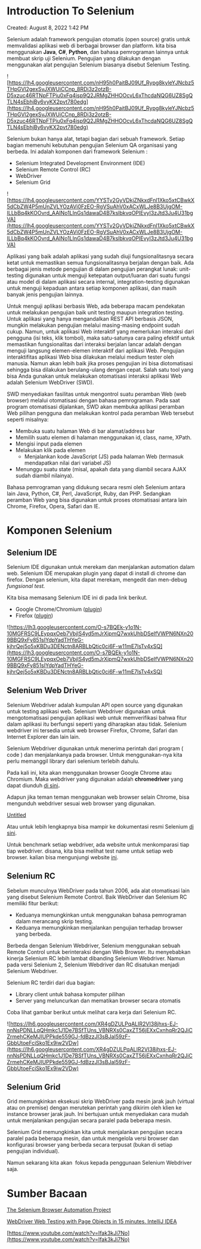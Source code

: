 # Introduction To Selenium

Created: August 8, 2022 1:42 PM

Selenium adalah framework pengujian otomatis (open source) gratis untuk memvalidasi aplikasi web di berbagai browser dan platform. kita bisa menggunakan **Java**, **C#**, **Python**, dan bahasa pemrograman lainnya untuk membuat skrip uji Selenium. Pengujian yang dilakukan dengan menggunakan alat pengujian Selenium biasanya disebut Selenium Testing.

![https://lh4.googleusercontent.com/nH95h0PaitBJ09Uf_Rypg8kyleYJNcbz5THpGVl2gexSvJXWUiCCnp_8RDi3z2otzB-D5xzuc46RTNpFTPiu0xFq4isp9Q2JRMgZHHOOcvL6xThcdaNQG6UZ8SgQTLN4sEbhjBy6vyKX2pvt780edg](https://lh4.googleusercontent.com/nH95h0PaitBJ09Uf_Rypg8kyleYJNcbz5THpGVl2gexSvJXWUiCCnp_8RDi3z2otzB-D5xzuc46RTNpFTPiu0xFq4isp9Q2JRMgZHHOOcvL6xThcdaNQG6UZ8SgQTLN4sEbhjBy6vyKX2pvt780edg)

Selenium bukan hanya alat, tetapi bagian dari sebuah framework. Setiap bagian memenuhi kebutuhan pengujian Selenium QA organisasi yang berbeda. Ini adalah komponen dari framework Selenium :

- Selenium Integrated Development Environment (IDE)
- Selenium Remote Control (RC)
- WebDriver
- Selenium Grid

![https://lh4.googleusercontent.com/YYSTv2GyVDkjZNkxdFnl1Xko5xtCBwkX5dCbZW4P5mUnZVLYOzAVi0FzEO-RgVSuAhV0xACxWLJe8B3UjgOM-ILLbBq4kKOOvrd_AAINo1LInGs1dawaD4B7kslbkvqOPIEvyI3zJtd3Ju4U31bgVA](https://lh4.googleusercontent.com/YYSTv2GyVDkjZNkxdFnl1Xko5xtCBwkX5dCbZW4P5mUnZVLYOzAVi0FzEO-RgVSuAhV0xACxWLJe8B3UjgOM-ILLbBq4kKOOvrd_AAINo1LInGs1dawaD4B7kslbkvqOPIEvyI3zJtd3Ju4U31bgVA)

Aplikasi yang baik adalah aplikasi yang sudah diuji fungsionalitasnya secara ketat untuk memastikan semua fungsionalitasnya berjalan dengan baik. Ada berbagai jenis metode pengujian di dalam pengujian perangkat lunak: unit-testing digunakan untuk menguji ketepatan output/luaran dari suatu fungsi atau model di dalam aplikasi secara internal, integration-testing digunakan untuk menguji kepaduan antara setiap komponen aplikasi, dan masih banyak jenis pengujian lainnya.

Untuk menguji aplikasi berbasis Web, ada beberapa macam pendekatan untuk melakukan pengujian baik unit testing maupun integration testing. Untuk aplikasi yang hanya mengandalkan REST API berbasis JSON, mungkin melakukan pengujian melalui masing-masing endpoint sudah cukup. Namun, untuk aplikasi Web interaktif yang memerlukan interaksi dari pengguna (isi teks, klik tombol), maka satu-satunya cara paling efektif untuk memastikan fungsionalitas dari interaksi berjalan lancar adalah dengan menguji langsung elemen-elemen interaktif dari aplikasi Web. Pengujian interaktifitas aplikasi Web bisa dilakukan melalui medium tester oleh manusia. Namun akan lebih baik jika proses pengujian ini bisa diotomatisasi sehingga bisa dilakukan berulang-ulang dengan cepat. Salah satu tool yang bisa Anda gunakan untuk melakukan otomatisasi interaksi aplikasi Web adalah Selenium WebDriver (SWD).

SWD menyediakan fasilitas untuk mengontrol suatu peramban Web (web browser) melalui otomatisasi dengan bahasa pemrograman. Pada saat program otomatisasi dijalankan, SWD akan membuka aplikasi peramban Web pilihan pengguna dan melakukan kontrol pada peramban Web tersebut seperti misalnya:

- Membuka suatu halaman Web di bar alamat/address bar
- Memilih suatu elemen di halaman menggunakan id, class, name, XPath.
- Mengisi input pada elemen
- Melakukan klik pada elemen
    - Menjalankan kode JavaScript (JS) pada halaman Web (termasuk mendapatkan nilai dari variabel JS)
- Menunggu suatu state (misal, apakah data yang diambil secara AJAX sudah diambil nilainya).

Bahasa pemrograman yang didukung secara resmi oleh Selenium antara lain Java, Python, C#, Perl, JavaScript, Ruby, dan PHP. Sedangkan peramban Web yang bisa digunakan untuk proses otomatisasi antara lain Chrome, Firefox, Opera, Safari dan IE.

# **Komponen Selenium**

## **Selenium IDE**

Selenium IDE digunakan untuk merekam dan menjalankan automation dalam web. Selenium IDE merupakan plugin yang dapat di install di chrome dan firefox. Dengan selenium, kita dapat merekam, mengedit dan men-debug *fungsional test.*

Kita bisa memasang Selenium IDE ini di pada link berikut.

- Google Chrome/Chromium ([plugin](https://chrome.google.com/webstore/detail/selenium-ide/mooikfkahbdckldjjndioackbalphokd?hl=en))
- Firefox ([plugin](https://addons.mozilla.org/en-US/firefox/addon/selenium-ide/))

![https://lh3.googleusercontent.com/O-s7BQEk-y1o1N-10MGFRSC9LEypqxOeb7VbjlS4yd5mJrXipmQ7wxkUhbDSeIfVWPN6NXn209BBQ9xFy851sIYdpYadTHYeG-kjhrQej5o5xKBDu3DENctn8ARBLbQtic0ci6F-w11mE7lsTv4xSQ](https://lh3.googleusercontent.com/O-s7BQEk-y1o1N-10MGFRSC9LEypqxOeb7VbjlS4yd5mJrXipmQ7wxkUhbDSeIfVWPN6NXn209BBQ9xFy851sIYdpYadTHYeG-kjhrQej5o5xKBDu3DENctn8ARBLbQtic0ci6F-w11mE7lsTv4xSQ)

## **Selenium Web Driver**

Selenium Webdriver adalah kumpulan API open source yang digunakan untuk testing aplikasi web. Selenium Webdriver digunakan untuk mengotomatisasi pengujian aplikasi web untuk memverifikasi bahwa fitur dalam aplikasi itu berfungsi seperti yang diharapkan atau tidak. Selenium webdriver ini tersedia untuk web browser Firefox, Chrome, Safari dan Internet Explorer dan lain lain.

Selenium Webdriver digunakan untuk menerima perintah dari program ( code ) dan menjalankanya pada browser. Untuk menggunakan-nya kita perlu memanggil library dari selenium terlebih dahulu.

Pada kali ini, kita akan menggunakan browser Google Chrome atau Chromium. Maka webdriver yang digunakan adalah **chromedriver** yang dapat diunduh [di sini](https://chromedriver.chromium.org/downloads)**.**

Adapun jika teman teman menggunakan web browser selain Chrome, bisa mengunduh webdriver sesuai web browser yang digunakan.

[Untitled](Introduction%20To%20Selenium%20582dbc831e834b07b4493e33d79a6bce/Untitled%20Database%20a8c7dbe9ef7e468da236bd682577b050.csv)

Atau untuk lebih lengkapnya bisa mampir ke dokumentasi resmi Selenium [di sini](https://www.selenium.dev/documentation/en/webdriver/driver_requirements/#quick-reference).

Untuk benchmark setiap webdriver, ada website untuk menkomparasi tiap tiap webdriver. disana, kita bisa melihat test name untuk setiap web browser. kalian bisa mengunjungi website [ini](https://webdriver-herald.herokuapp.com/).

## **Selenium RC**

Sebelum munculnya WebDriver pada tahun 2006, ada alat otomatisasi lain yang disebut Selenium Remote Control. Baik WebDriver dan Selenium RC memiliki fitur berikut:

- Keduanya memungkinkan untuk menggunakan bahasa pemrograman dalam merancang skrip testing.
- Keduanya memungkinkan menjalankan pengujian terhadap browser yang berbeda.

Berbeda dengan Selenium Webdriver, Selenium menggunakan sebuah Remote Control untuk berinteraksi dengan Web Browser. Itu menyebabkan kinerja Selenium RC lebih lambat dibanding Selenium Webdriver. Namun pada versi Selenium 2, Selenium Webdriver dan RC disatukan menjadi Selenium Webdriver.

Selenium RC terdiri dari dua bagian:

- Library client untuk bahasa komputer pilihan
- Server yang meluncurkan dan mematikan browser secara otomatis

Coba lihat gambar berikut untuk melihat cara kerja dari Selenium RC.

![https://lh6.googleusercontent.com/XR4gDZULPqALIR2VI38jhxs-EJ-nnNsPDNLLqQHmkc1J1De7BSfTUns_VBNRXs0CaxZT56jEXxCxnhqRr2QJiCZrmehCKeMJIUPPkde559GJ-fdBzzJI3sBJaI59zF-GbbUtoeFciSko1Ex9iw2VDw](https://lh6.googleusercontent.com/XR4gDZULPqALIR2VI38jhxs-EJ-nnNsPDNLLqQHmkc1J1De7BSfTUns_VBNRXs0CaxZT56jEXxCxnhqRr2QJiCZrmehCKeMJIUPPkde559GJ-fdBzzJI3sBJaI59zF-GbbUtoeFciSko1Ex9iw2VDw)

## **Selenium Grid**

Grid memungkinkan eksekusi skrip WebDriver pada mesin jarak jauh (virtual atau on premise) dengan merutekan perintah yang dikirim oleh klien ke instance browser jarak jauh. Ini bertujuan untuk menyediakan cara mudah untuk menjalankan pengujian secara paralel pada beberapa mesin.

Selenium Grid memungkinkan kita untuk menjalankan pengujian secara paralel pada beberapa mesin, dan untuk mengelola versi browser dan konfigurasi browser yang berbeda secara terpusat (bukan di setiap pengujian individual).

Namun sekarang kita akan  fokus kepada penggunaan Selenium Webdriver saja.

# Sumber Bacaan

[The Selenium Browser Automation Project](https://www.selenium.dev/documentation/)

[WebDriver Web Testing with Page Objects in 15 minutes. IntelliJ IDEA](https://youtu.be/rirMN72XDr0)

[https://www.youtube.com/watch?v=Ifak3kJi7No](https://www.youtube.com/watch?v=Ifak3kJi7No)
